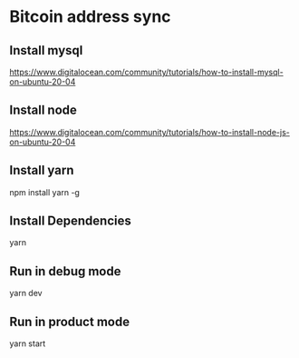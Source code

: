 # Bitcoin address sync

## Install mysql
https://www.digitalocean.com/community/tutorials/how-to-install-mysql-on-ubuntu-20-04

## Install node
https://www.digitalocean.com/community/tutorials/how-to-install-node-js-on-ubuntu-20-04
## Install yarn
npm install yarn -g
## Install Dependencies
yarn

## Run in debug mode
yarn dev

## Run in product mode
yarn start

 
